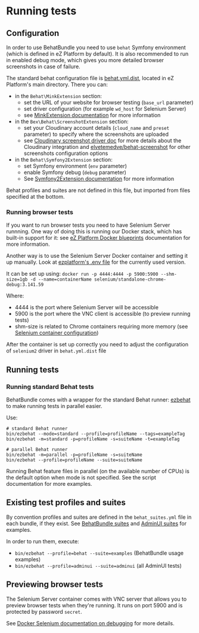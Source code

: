 # Running tests

## Configuration

In order to use BehatBundle you need to use `behat` Symfony environment (which is defined in eZ Platform by default). It is also recommended to run in enabled debug mode, which gives you more detailed browser screenshots in case of failure.

The standard behat configuration file is [behat.yml.dist](https://github.com/ezsystems/ezplatform/blob/2.5/behat.yml.dist), located in eZ Platform's main directory. There you can:
- in the `Behat\MinkExtension` section:
  - set the URL of your website for browser testing (`base_url` parameter)
  - set driver configuration (for example `wd_host` for Selenium Server)
  - see [MinkExtension documentation](https://github.com/Behat/MinkExtension/blob/master/doc/index.rst) for more information
- in the `Bex\Behat\ScreenshotExtension` section:
  - set your Cloudinary account details (`cloud_name` and `preset` parameter) to specify where the screenshots are uploaded
  - see [Cloudinary screenshot driver doc](https://github.com/ezsystems/behat-screenshot-image-driver-cloudinary/blob/master/README.md) for more details about the Cloudinary integration and [elvetemedve/behat-screenshot](https://github.com/elvetemedve/behat-screenshot) for other screenshots configuration options 
- in the `Behat\Symfony2Extension` section:
  - set Symfony environment (`env` parameter)
  - enable Symfony debug (`debug` parameter)
  - See [Symfony2Extension documentation](https://github.com/Behat/Symfony2Extension/blob/master/doc/index.rst) for more information

Behat profiles and suites are not defined in this file, but imported from files specified at the bottom.

### Running browser tests

If you want to run browser tests you need to have Selenium Server runnning. One way of doing this is running our Docker stack, which has built-in support for it: see [eZ Platform Docker blueprints](https://github.com/ezsystems/ezplatform/blob/2.5/doc/docker/README.md#behat-and-selenium-use) documentation for more information.

Another way is to use the Selenium Server Docker container and setting it up manually. Look at [ezplatform's .env file](https://github.com/ezsystems/ezplatform/blob/2.5/.env#L17) for the currently used version.

It can be set up using:
`docker run -p 4444:4444 -p 5900:5900 --shm-size=1gb -d --name=containerName selenium/standalone-chrome-debug:3.141.59`

Where: 
- 4444 is the port where Selenium Server will be accessible 
- 5900 is the port where the VNC client is accessible (to preview running tests) 
- shm-size is related to Chrome containers requiring more memory (see [Selenium container configuration](https://github.com/ezsystems/ezplatform/blob/master/doc/docker/selenium.yml#L16))

After the container is set up correctly you need to adjust the configuration of `selenium2` driver in `behat.yml.dist` file

## Running tests

### Running standard Behat tests

BehatBundle comes with a wrapper for the standard Behat runner: [ezbehat](../bin/ezbehat.sh) to make running tests in parallel easier.

Use:
```
# standard Behat runner
bin/ezbehat --mode=standard --profile=profileName --tags=exampleTag
bin/ezbehat -m=standard -p=profileName -s=suiteName -t=exampleTag
```
```
# parallel Behat runner
bin/ezbehat -m=parallel -p=profileName -s=suiteName
bin/ezbehat --profile=profileName --suite=suiteName
```

Running Behat feature files in parallel (on the available number of CPUs) is the default option when mode is not specified. See the script documentation for more examples.

## Existing test profiles and suites

By convention profiles and suites are defined in the `behat_suites.yml` file in each bundle, if they exist. See [BehatBundle suites](../behat_suites.yml) and [AdminUI suites](https://github.com/ezsystems/ezplatform-admin-ui/blob/1.5/behat_suites.yml) for examples.

In order to run them, execute:
- `bin/ezbehat --profile=behat --suite=examples` (BehatBundle usage examples)
- `bin/ezbehat --profile=adminui --suite=adminui` (all AdminUI tests)

## Previewing browser tests

The Selenium Server container comes with VNC server that allows you to preview browser tests when they're running. It runs on port 5900 and is protected by password `secret`. 

See [Docker Selenium documentation on debugging](https://github.com/SeleniumHQ/docker-selenium#debugging) for more details.
